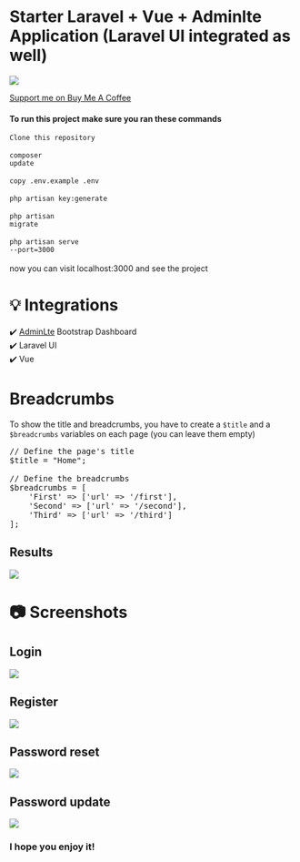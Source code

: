 # Starter Laravel + Vue + Adminlte Application (Laravel UI integrated as well)

<img align="center" src="https://i.ibb.co/yW4DrGg/screencapture-127-0-0-1-8000-2021-06-05-04-07-16.png">    

[Support me on Buy Me A Coffee](https://www.buymeacoffee.com/hbakouane)

#### To run this project make sure you ran these commands
<code>Clone this repository</code><br><br>
<code>composer update</code><br><br>
<code>copy .env.example .env</code><br><br>
<code>php artisan key:generate</code><br><br>
<code>php artisan migrate</code><br><br>
<code>php artisan serve --port=3000</code><br><br>
now you can visit localhost:3000 and see the project

# 💡 Integrations

✔️ [AdminLte](https://adminlte.io/) Bootstrap Dashboard\
✔️ Laravel UI\
✔️ Vue

# Breadcrumbs
<p>
    To show the title and breadcrumbs, you have to create a <code>$title</code> and a <code>$breadcrumbs</code> variables on each page (you can leave them empty) 
</p>

<pre>
// Define the page's title
$title = "Home";

// Define the breadcrumbs
$breadcrumbs = [
    'First' => ['url' => '/first'],
    'Second' => ['url' => '/second'],
    'Third' => ['url' => '/third']
];
</pre>


## Results

<p>
    <img align="center" src="https://i.ibb.co/KKC6L9Z/Sans-titre.png">    
</p>

# 📷 Screenshots
## Login
<p>
    <img align="center" src="https://i.ibb.co/WGdbrv3/screencapture-127-0-0-1-8000-login-2021-06-05-04-01-04.png">    
</p>

## Register
<p>
    <img align="center" src="https://i.ibb.co/PcsR201/screencapture-127-0-0-1-8000-register-2021-06-05-04-00-49.png">    
</p>

## Password reset
<p>
    <img align="center" src="https://i.ibb.co/mJrybkz/screencapture-127-0-0-1-8000-password-reset-2021-06-05-04-01-14.png">    
</p>

## Password update
<p>
    <img align="center" src="https://i.ibb.co/yhhWXF2/screencapture-127-0-0-1-8000-password-reset-c81c3e58b07e36522f823725fcdd3fb8ce2a472cff571ecf8d1b15fd.png">    
</p>

### I hope you enjoy it!
